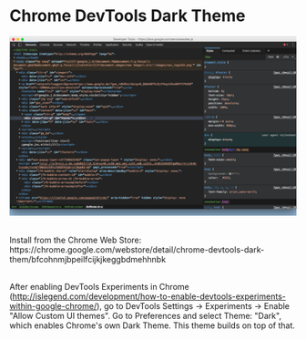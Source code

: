 # Chrome DevTools Dark Theme

![Screenshot 1](screenshot1.png)

<br/>
Install from the Chrome Web Store:  <br/>
https://chrome.google.com/webstore/detail/chrome-devtools-dark-them/bfcohnmjbpeilfcijkjkeggbdmehhnbk
  
<br/>

<br/>

After enabling DevTools Experiments in Chrome (http://islegend.com/development/how-to-enable-devtools-experiments-within-google-chrome/), go to DevTools Settings -> Experiments -> Enable "Allow Custom UI themes". Go to Preferences and select Theme: "Dark", which enables Chrome's own Dark Theme. This theme builds on top of that.

